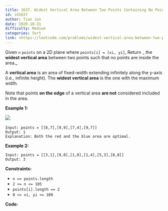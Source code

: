 ```yaml
---
title: 1637. Widest Vertical Area Between Two Points Containing No Points
id: id1637
author: Tian Jun
date: 2020-10-31
difficulty: Medium
categories: Sort
link: <https://leetcode.com/problems/widest-vertical-area-between-two-points-containing-no-points/description/>
---
```


Given `n` `points` on a 2D plane where `points[i] = [xi, yi]`, Return _  the
**widest vertical area** between two points such that no points are inside the
area._

A **vertical area** is an area of fixed-width extending infinitely along the
y-axis (i.e., infinite height). The **widest vertical area** is the one with
the maximum width.

Note that points **on the edge** of a vertical area **are not** considered
included in the area.



**Example 1:**

![](https://assets.leetcode.com/uploads/2020/09/19/points3.png)​
            
	Input: points = [[8,7],[9,9],[7,4],[9,7]]    
	Output: 1    
	Explanation: Both the red and the blue area are optimal.    

**Example 2:**
            
	Input: points = [[3,1],[9,0],[1,0],[1,4],[5,3],[8,8]]    
	Output: 3    



**Constraints:**

  * `n == points.length`
  * `2 <= n <= 105`
  * `points[i].length == 2`
  * `0 <= xi, yi <= 109`


**Code:**
